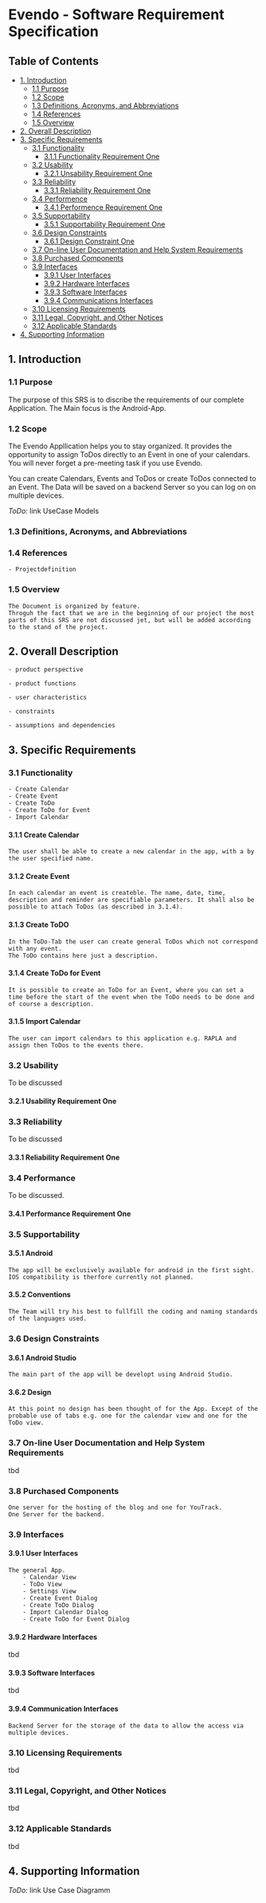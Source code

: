 # Evendo - Software Requirement Specification

## Table of Contents
- [1. Introduction](#)
	- [1.1 Purpose](#)
	- [1.2 Scope](#)
	- [1.3 Definitions, Acronyms, and Abbreviations](#)
	- [1.4 References](#)
	- [1.5 Overview](#)
- [2. Overall Description](#)
- [3. Specific Requirements](#)
	- [3.1 Functionality](#)
		- [3.1.1 Functionality Requirement One](#)
	- [3.2 Usability](#)
		- [3.2.1 Unsability Requirement One](#)
	- [3.3 Reliability](#)
		- [3.3.1 Reliability Requirement One](#)
	- [3.4 Performence](#)
		- [3.4.1 Performence Requirement One](#)
	- [3.5 Supportability](#)
		- [3.5.1 Supportability Requirement One](#)
	- [3.6 Design Constraints](#)
		- [3.6.1 Design Constraint One](#)
	- [3.7 On-line User Documentation and Help System Requirements](#)
	- [3.8 Purchased Components](#)
	- [3.9 Interfaces](#)
		- [3.9.1 User Interfaces](#)
		- [3.9.2 Hardware Interfaces](#)
		- [3.9.3 Software Interfaces](#)
		- [3.9.4 Communications Interfaces](#)
	- [3.10 Licensing Requirements](#)
	- [3.11 Legal, Copyright, and Other Notices](#)
	- [3.12 Applicable Standards](#)
- [4. Supporting Information](#)

## 1. Introduction


### 1.1 Purpose

The purpose of this SRS is to discribe the requirements of our complete Application.
The Main focus is the Android-App.

### 1.2 Scope

The Evendo Appllication helps you to stay organized. It provides the opportunity to assign ToDos directly to an Event in one of your calendars. You will never forget a pre-meeting task if you use Evendo.

You can create Calendars, Events and ToDos or create ToDos connected to an Event.
The Data will be saved on a backend Server so you can log on on multiple devices.

*ToDo:* link UseCase Models

### 1.3 Definitions, Acronyms, and Abbreviations

### 1.4 References

	- Projectdefinition

### 1.5 Overview

	The Document is organized by feature.
	Throguh the fact that we are in the beginning of our project the most parts of this SRS are not discussed jet, but will be added according to the stand of the project.

## 2. Overall Description

	- product perspective

	- product functions

	- user characteristics

	- constraints

	- assumptions and dependencies

## 3. Specific Requirements

### 3.1 Functionality

	- Create Calendar
	- Create Event
	- Create ToDo
	- Create ToDo for Event
	- Import Calendar

#### 3.1.1 Create Calendar

	The user shall be able to create a new calendar in the app, with a by the user specified name.

#### 3.1.2 Create Event

	In each calendar an event is createble. The name, date, time, description and reminder are specifiable parameters. It shall also be possible to attach ToDos (as described in 3.1.4).

#### 3.1.3 Create ToDO

	In the ToDo-Tab the user can create general ToDos which not correspond with any event.
	The ToDo contains here just a description.

#### 3.1.4 Create ToDo for Event

	It is possible to create an ToDo for an Event, where you can set a time before the start of the event when the ToDo needs to be done and of course a description.

#### 3.1.5 Import Calendar

	The user can import calendars to this application e.g. RAPLA and assign then ToDos to the events there.

### 3.2 Usability

To be discussed

#### 3.2.1 Usability Requirement One

### 3.3 Reliability

To be discussed

#### 3.3.1 Reliability Requirement One

### 3.4 Performance

To be discussed.

#### 3.4.1 Performance Requirement One

### 3.5 Supportability

#### 3.5.1 Android

	The app will be exclusively available for android in the first sight. IOS compatibility is therfore currently not planned.

#### 3.5.2 Conventions

	The Team will try his best to fullfill the coding and naming standards of the languages used.

### 3.6 Design Constraints

#### 3.6.1 Android Studio

	The main part of the app will be developt using Android Studio.

#### 3.6.2 Design

	At this point no design has been thought of for the App. Except of the probable use of tabs e.g. one for the calendar view and one for the ToDo view.

### 3.7 On-line User Documentation and Help System Requirements

tbd

### 3.8 Purchased Components

	One server for the hosting of the blog and one for YouTrack.
	One Server for the backend.

### 3.9 Interfaces


#### 3.9.1 User Interfaces

	The general App.
		- Calendar View
		- ToDo View
		- Settings View
		- Create Event Dialog
		- Create ToDo Dialog
		- Import Calendar Dialog
		- Create ToDo for Event Dialog

#### 3.9.2 Hardware Interfaces

tbd

#### 3.9.3 Software Interfaces

tbd

#### 3.9.4 Communication Interfaces

	Backend Server for the storage of the data to allow the access via multiple devices.

### 3.10 Licensing Requirements

tbd

### 3.11 Legal, Copyright, and Other Notices

tbd

### 3.12 Applicable Standards

tbd

## 4. Supporting Information

*ToDo:* link Use Case Diagramm
